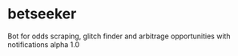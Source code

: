 # betseeker
Bot for odds scraping, glitch finder and arbitrage opportunities with notifications alpha 1.0
